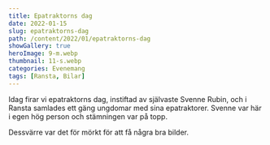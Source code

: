 ```yaml
---
title: Epatraktorns dag
date: 2022-01-15
slug: epatraktorns-dag
path: /content/2022/01/epatraktorns-dag
showGallery: true
heroImage: 9-m.webp
thumbnail: 11-s.webp
categories: Evenemang
tags: [Ransta, Bilar]
---
```


Idag firar vi epatraktorns dag, instiftad av självaste Svenne Rubin, och i Ransta samlades ett gäng ungdomar med sina
epatraktorer. Svenne var här i egen hög person och stämningen var på topp.

Dessvärre var det för mörkt för att få några bra bilder.
